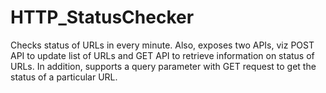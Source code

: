 # HTTP_StatusChecker

Checks status of URLs in every minute. Also, exposes two APIs, viz POST API to update list of URLs and GET API to retrieve information on status of URLs. In addition, supports a query parameter with GET request to get the status of a particular URL.
